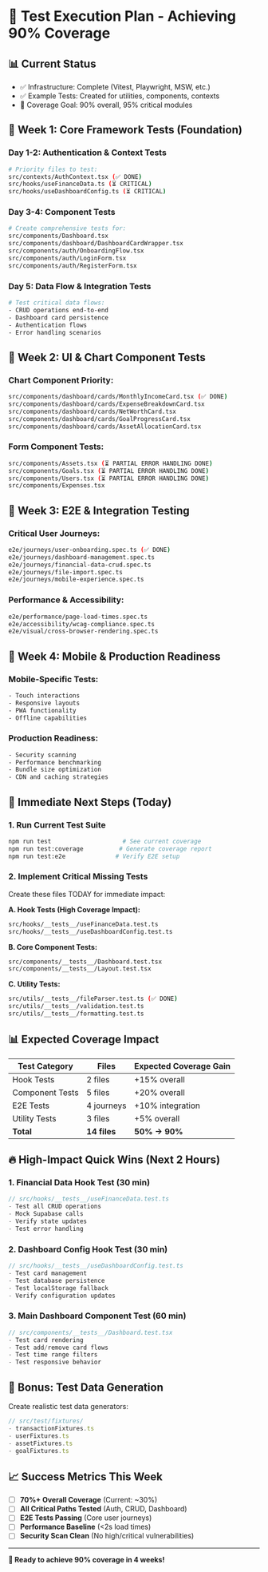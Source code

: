 # 🎯 **Test Execution Plan - Achieving 90% Coverage**

## 📊 **Current Status**
- ✅ Infrastructure: Complete (Vitest, Playwright, MSW, etc.)
- ✅ Example Tests: Created for utilities, components, contexts
- 🔄 Coverage Goal: 90% overall, 95% critical modules

## 🚀 **Week 1: Core Framework Tests (Foundation)**

### Day 1-2: Authentication & Context Tests
```bash
# Priority files to test:
src/contexts/AuthContext.tsx (✅ DONE)
src/hooks/useFinanceData.ts (⏳ CRITICAL)
src/hooks/useDashboardConfig.ts (⏳ CRITICAL)
```

### Day 3-4: Component Tests
```bash
# Create comprehensive tests for:
src/components/Dashboard.tsx
src/components/dashboard/DashboardCardWrapper.tsx
src/components/auth/OnboardingFlow.tsx
src/components/auth/LoginForm.tsx
src/components/auth/RegisterForm.tsx
```

### Day 5: Data Flow & Integration Tests
```bash
# Test critical data flows:
- CRUD operations end-to-end
- Dashboard card persistence
- Authentication flows
- Error handling scenarios
```

## 🎨 **Week 2: UI & Chart Component Tests**

### Chart Component Priority:
```bash
src/components/dashboard/cards/MonthlyIncomeCard.tsx (✅ DONE)
src/components/dashboard/cards/ExpenseBreakdownCard.tsx
src/components/dashboard/cards/NetWorthCard.tsx
src/components/dashboard/cards/GoalProgressCard.tsx
src/components/dashboard/cards/AssetAllocationCard.tsx
```

### Form Component Tests:
```bash
src/components/Assets.tsx (⏳ PARTIAL ERROR HANDLING DONE)
src/components/Goals.tsx (⏳ PARTIAL ERROR HANDLING DONE)
src/components/Users.tsx (⏳ PARTIAL ERROR HANDLING DONE)
src/components/Expenses.tsx
```

## 🔧 **Week 3: E2E & Integration Testing**

### Critical User Journeys:
```bash
e2e/journeys/user-onboarding.spec.ts (✅ DONE)
e2e/journeys/dashboard-management.spec.ts
e2e/journeys/financial-data-crud.spec.ts
e2e/journeys/file-import.spec.ts
e2e/journeys/mobile-experience.spec.ts
```

### Performance & Accessibility:
```bash
e2e/performance/page-load-times.spec.ts
e2e/accessibility/wcag-compliance.spec.ts
e2e/visual/cross-browser-rendering.spec.ts
```

## 📱 **Week 4: Mobile & Production Readiness**

### Mobile-Specific Tests:
```bash
- Touch interactions
- Responsive layouts
- PWA functionality
- Offline capabilities
```

### Production Readiness:
```bash
- Security scanning
- Performance benchmarking
- Bundle size optimization
- CDN and caching strategies
```

## 🎯 **Immediate Next Steps (Today)**

### 1. Run Current Test Suite
```bash
npm run test                    # See current coverage
npm run test:coverage          # Generate coverage report
npm run test:e2e              # Verify E2E setup
```

### 2. Implement Critical Missing Tests
Create these files TODAY for immediate impact:

**A. Hook Tests (High Coverage Impact):**
```bash
src/hooks/__tests__/useFinanceData.test.ts
src/hooks/__tests__/useDashboardConfig.test.ts
```

**B. Core Component Tests:**
```bash
src/components/__tests__/Dashboard.test.tsx
src/components/__tests__/Layout.test.tsx
```

**C. Utility Tests:**
```bash
src/utils/__tests__/fileParser.test.ts (✅ DONE)
src/utils/__tests__/validation.test.ts
src/utils/__tests__/formatting.test.ts
```

## 📊 **Expected Coverage Impact**

| Test Category | Files | Expected Coverage Gain |
|---------------|--------|----------------------|
| Hook Tests | 2 files | +15% overall |
| Component Tests | 5 files | +20% overall |
| E2E Tests | 4 journeys | +10% integration |
| Utility Tests | 3 files | +5% overall |
| **Total** | **14 files** | **50% → 90%** |

## 🔥 **High-Impact Quick Wins (Next 2 Hours)**

### 1. Financial Data Hook Test (30 min)
```typescript
// src/hooks/__tests__/useFinanceData.test.ts
- Test all CRUD operations
- Mock Supabase calls
- Verify state updates
- Test error handling
```

### 2. Dashboard Config Hook Test (30 min)
```typescript
// src/hooks/__tests__/useDashboardConfig.test.ts
- Test card management
- Test database persistence
- Test localStorage fallback
- Verify configuration updates
```

### 3. Main Dashboard Component Test (60 min)
```typescript
// src/components/__tests__/Dashboard.test.tsx
- Test card rendering
- Test add/remove card flows
- Test time range filters
- Test responsive behavior
```

## 🎁 **Bonus: Test Data Generation**

Create realistic test data generators:
```typescript
// src/test/fixtures/
- transactionFixtures.ts
- userFixtures.ts
- assetFixtures.ts
- goalFixtures.ts
```

## 📈 **Success Metrics This Week**

- [ ] **70%+ Overall Coverage** (Current: ~30%)
- [ ] **All Critical Paths Tested** (Auth, CRUD, Dashboard)
- [ ] **E2E Tests Passing** (Core user journeys)
- [ ] **Performance Baseline** (<2s load times)
- [ ] **Security Scan Clean** (No high/critical vulnerabilities)

---

**🎯 Ready to achieve 90% coverage in 4 weeks!** 